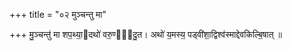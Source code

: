 +++
title = "०२ मुञ्चन्तु मा"

+++
मु॒ञ्चन्तु॑ मा शप॒थ्या॒दथो॑ वरु॒ण्या᳡दु॒त। अथो॑ य॒मस्य॒ पड्वी॑शा॒द्विश्व॑स्माद्देवकिल्बि॒षात् ॥